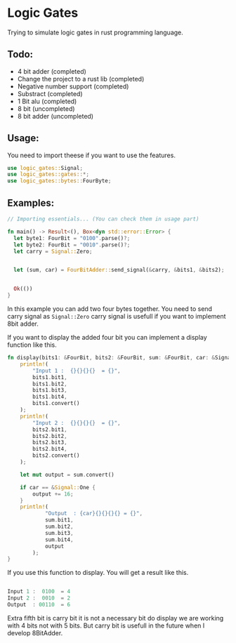 # Logic Gates

Trying to simulate logic gates in rust programming language.

## Todo:

- 4 bit adder (completed)
- Change the project to a rust lib (completed)
- Negative number support (completed)
- Substract (completed)
- 1 Bit alu (completed)
- 8 bit (uncompleted)
- 8 bit adder (uncompleted)

## Usage:

You need to import theese if you want to use the features.

```rust
use logic_gates::Signal;
use logic_gates::gates::*;
use logic_gates::bytes::FourByte;
```

## Examples:

```rust
// Importing essentials... (You can check them in usage part)

fn main() -> Result<(), Box<dyn std::error::Error> {
  let byte1: FourBit = "0100".parse()?;
  let byte2: FourBit = "0010".parse()?;
  let carry = Signal::Zero;


  let (sum, car) = FourBitAdder::send_signal(&carry, &bits1, &bits2);


  Ok(())
}
```

In this example you can add two four bytes together. You need to send carry signal as `Signal::Zero` carry signal is usefull if you want to implement 8bit adder.

If you want to display the added four bit you can implement a display function like this.

```rust
fn display(bits1: &FourBit, bits2: &FourBit, sum: &FourBit, car: &Signal) {
    println!(
        "Input 1 :  {}{}{}{}  = {}",
        bits1.bit1,
        bits1.bit2,
        bits1.bit3,
        bits1.bit4,
        bits1.convert()
    );
    println!(
        "Input 2 :  {}{}{}{}  = {}",
        bits2.bit1,
        bits2.bit2,
        bits2.bit3,
        bits2.bit4,
        bits2.convert()
    );

    let mut output = sum.convert()

    if car == &Signal::One {
        output += 16;
    }
    println!(
            "Output  : {car}{}{}{}{} = {}",
            sum.bit1,
            sum.bit2,
            sum.bit3,
            sum.bit4,
            output
        );
}
```

If you use this function to display. You will get a result like this.

```rust

Input 1 :  0100  = 4
Input 2 :  0010  = 2
Output  : 00110  = 6

```

Extra fifth bit is carry bit it is not a necessary bit do display we are working with 4 bits not with 5 bits. But carry bit is usefull in the future when I develop 8BitAdder.
